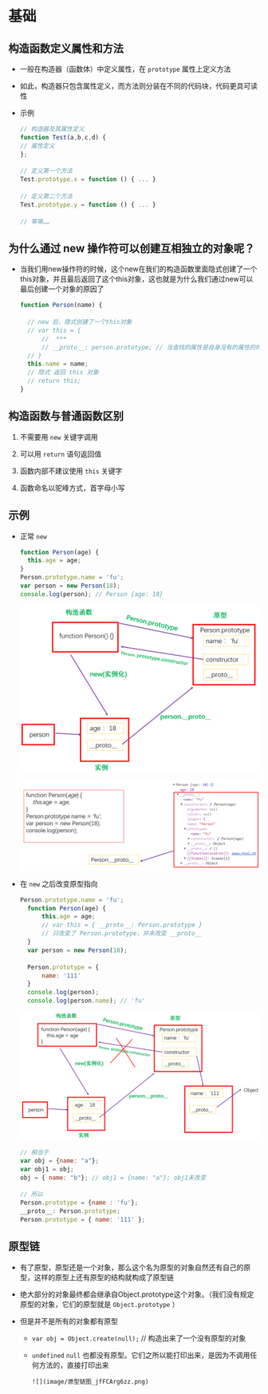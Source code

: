 # 基础

## 构造函数定义属性和方法

- 一般在构造器（函数体）中定义属性，在 `prototype` 属性上定义方法

- 如此，构造器只包含属性定义，而方法则分装在不同的代码块，代码更具可读性

- 示例

    ```js
    // 构造器及其属性定义
    function Test(a,b,c,d) {
    // 属性定义
    };

    // 定义第一个方法
    Test.prototype.x = function () { ... }

    // 定义第二个方法
    Test.prototype.y = function () { ... }

    // 等等……
    ```

## 为什么通过 new 操作符可以创建互相独立的对象呢？

- 当我们用new操作符的时候，这个new在我们的构造函数里面隐式创建了一个this对象，并且最后返回了这个this对象，这也就是为什么我们通过new可以最后创建一个对象的原因了

    ```js
    function Person(name) {

      // new 后，隐式创建了一个this对象
      // var this = {
          //  ***
          // __proto__: person.prototype; // 当查找的属性是自身没有的属性的时候，就会先查找proto这个属性，然后这个属性指向了原型，所以就到原型上面继续查找属性了
      // }
      this.name = name;
      // 隐式 返回 this 对象
      // return this;
    }
    ```

## 构造函数与普通函数区别

1. 不需要用 `new` 关键字调用

2. 可以用 `return` 语句返回值

3. 函数内部不建议使用 `this` 关键字

4. 函数命名以驼峰方式，首字母小写

## 示例

- 正常 `new`

    ```js
    function Person(age) {
      this.age = age;
    }
    Person.prototype.name = 'fu';
    var person = new Person(18);
    console.log(person); // Person {age: 18}

    ```

    ![](image/原型图_Vup1NITeCz.png)

    ![](image/__proto___BMCU_9xMtj.png)

<!---->

- 在 `new` 之后改变原型指向

    ```js
    Person.prototype.name = 'fu';
      function Person(age) {
          this.age = age;
          // var this = { __proto__: Person.prototype }
          // 只改变了 Person.prototype，并未改变 __proto__
      }
      var person = new Person(18);

      Person.prototype = {
          name: '111'
      }
      console.log(person);
      console.log(person.name); // 'fu'

    ```

    ![](image/改变指向_l57yc2VEu1.png)

    ```js
    // 相当于
    var obj = {name: "a"};
    var obj1 = obj;
    obj = { name: "b"}; // obj1 = {name: "a"}; obj1未改变

    // 所以
    Person.prototype = {name : 'fu'};
    __proto__: Person.prototype;
    Person.prototype = { name: '111' };
    ```

## 原型链

- 有了原型，原型还是一个对象，那么这个名为原型的对象自然还有自己的原型，这样的原型上还有原型的结构就构成了原型链

- 绝大部分的对象最终都会继承自Object.prototype这个对象。（我们没有规定原型的对象，它们的原型就是 `Object.prototype` ）

- 但是并不是所有的对象都有原型

  - `var obj = Object.create(null);` // 构造出来了一个没有原型的对象

  - `undefined` `null` 也都没有原型。它们之所以能打印出来，是因为不调用任何方法的，直接打印出来

        ![](image/原型链图_jfFCArg6zz.png)

